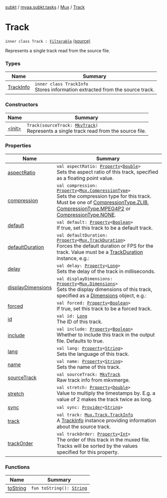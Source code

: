 [subkt](../../../index.md) / [myaa.subkt.tasks](../../index.md) / [Mux](../index.md) / [Track](./index.md)

# Track

`inner class Track : `[`Filterable`](../../-filterable/index.md) [(source)](https://github.com/Myaamori/SubKt/blob/0.1.13/src/main/kotlin/myaa/subkt/tasks/muxtask.kt#L163)

Represents a single track read from the source file.

### Types

| Name | Summary |
|---|---|
| [TrackInfo](-track-info/index.md) | `inner class TrackInfo`<br>Stores information extracted from the source track. |

### Constructors

| Name | Summary |
|---|---|
| [&lt;init&gt;](-init-.md) | `Track(sourceTrack: `[`MkvTrack`](../../../myaa.subkt.tasks.utils/-mkv-track/index.md)`)`<br>Represents a single track read from the source file. |

### Properties

| Name | Summary |
|---|---|
| [aspectRatio](aspect-ratio.md) | `val aspectRatio: `[`Property`](https://docs.gradle.org/current/javadoc/org/gradle/api/provider/Property.html)`<`[`Double`](https://kotlinlang.org/api/latest/jvm/stdlib/kotlin/-double/index.html)`>`<br>Sets the aspect ratio of this track, specified as a floating point value. |
| [compression](compression.md) | `val compression: `[`Property`](https://docs.gradle.org/current/javadoc/org/gradle/api/provider/Property.html)`<`[`Mux.CompressionType`](../-compression-type/index.md)`>`<br>Sets the compression type for this track. Must be one of [CompressionType.ZLIB](../-compression-type/-z-l-i-b.md), [CompressionType.MPEG4P2](../-compression-type/-m-p-e-g4-p2.md) or [CompressionType.NONE](../-compression-type/-n-o-n-e.md). |
| [default](default.md) | `val default: `[`Property`](https://docs.gradle.org/current/javadoc/org/gradle/api/provider/Property.html)`<`[`Boolean`](https://kotlinlang.org/api/latest/jvm/stdlib/kotlin/-boolean/index.html)`>`<br>If true, set this track to be a default track. |
| [defaultDuration](default-duration.md) | `val defaultDuration: `[`Property`](https://docs.gradle.org/current/javadoc/org/gradle/api/provider/Property.html)`<`[`Mux.TrackDuration`](../-track-duration/index.md)`>`<br>Forces the default duration or FPS for the track. Value must be a [TrackDuration](../-track-duration/index.md) instance, e.g.: |
| [delay](delay.md) | `val delay: `[`Property`](https://docs.gradle.org/current/javadoc/org/gradle/api/provider/Property.html)`<`[`Long`](https://kotlinlang.org/api/latest/jvm/stdlib/kotlin/-long/index.html)`>`<br>Sets the delay of the track in milliseconds. |
| [displayDimensions](display-dimensions.md) | `val displayDimensions: `[`Property`](https://docs.gradle.org/current/javadoc/org/gradle/api/provider/Property.html)`<`[`Mux.Dimensions`](../-dimensions/index.md)`>`<br>Sets the display dimensions of this track, specified as a [Dimensions](../-dimensions/index.md) object, e.g.: |
| [forced](forced.md) | `val forced: `[`Property`](https://docs.gradle.org/current/javadoc/org/gradle/api/provider/Property.html)`<`[`Boolean`](https://kotlinlang.org/api/latest/jvm/stdlib/kotlin/-boolean/index.html)`>`<br>If true, set this track to be a forced track. |
| [id](id.md) | `val id: `[`Long`](https://kotlinlang.org/api/latest/jvm/stdlib/kotlin/-long/index.html)<br>The ID of this track. |
| [include](include.md) | `val include: `[`Property`](https://docs.gradle.org/current/javadoc/org/gradle/api/provider/Property.html)`<`[`Boolean`](https://kotlinlang.org/api/latest/jvm/stdlib/kotlin/-boolean/index.html)`>`<br>Whether to include this track in the output file. Defaults to true. |
| [lang](lang.md) | `val lang: `[`Property`](https://docs.gradle.org/current/javadoc/org/gradle/api/provider/Property.html)`<`[`String`](https://kotlinlang.org/api/latest/jvm/stdlib/kotlin/-string/index.html)`>`<br>Sets the language of this track. |
| [name](name.md) | `val name: `[`Property`](https://docs.gradle.org/current/javadoc/org/gradle/api/provider/Property.html)`<`[`String`](https://kotlinlang.org/api/latest/jvm/stdlib/kotlin/-string/index.html)`>`<br>Sets the name of this track. |
| [sourceTrack](source-track.md) | `val sourceTrack: `[`MkvTrack`](../../../myaa.subkt.tasks.utils/-mkv-track/index.md)<br>Raw track info from mkvmerge. |
| [stretch](stretch.md) | `val stretch: `[`Property`](https://docs.gradle.org/current/javadoc/org/gradle/api/provider/Property.html)`<`[`Double`](https://kotlinlang.org/api/latest/jvm/stdlib/kotlin/-double/index.html)`>`<br>Value to multiply the timestamps by. E.g. a value of 2 makes the track twice as long. |
| [sync](sync.md) | `val sync: `[`Provider`](https://docs.gradle.org/current/javadoc/org/gradle/api/provider/Provider.html)`<`[`String`](https://kotlinlang.org/api/latest/jvm/stdlib/kotlin/-string/index.html)`>` |
| [track](track.md) | `val track: `[`Mux.Track.TrackInfo`](-track-info/index.md)<br>A [TrackInfo](-track-info/index.md) instance providing information about the source track. |
| [trackOrder](track-order.md) | `val trackOrder: `[`Property`](https://docs.gradle.org/current/javadoc/org/gradle/api/provider/Property.html)`<`[`Int`](https://kotlinlang.org/api/latest/jvm/stdlib/kotlin/-int/index.html)`>`<br>The order of this track in the muxed file. Tracks will be sorted by the values specified for this property. |

### Functions

| Name | Summary |
|---|---|
| [toString](to-string.md) | `fun toString(): `[`String`](https://kotlinlang.org/api/latest/jvm/stdlib/kotlin/-string/index.html) |
